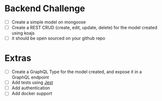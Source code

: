 # Backend Challenge

- [ ] Create a simple model on mongoose
- [ ] Create a REST CRUD (create, edit, update, delete) for the model created using koajs
- [ ] it should be open sourced on your github repo

# Extras
- [ ] Create a GraphQL Type for the model created, and expose it in a GraphQL endpoint
- [ ] Add tests using [Jest]
- [ ] Add authentication
- [ ] Add docker support

[Jest]: https://jest-everywhere.now.s/

